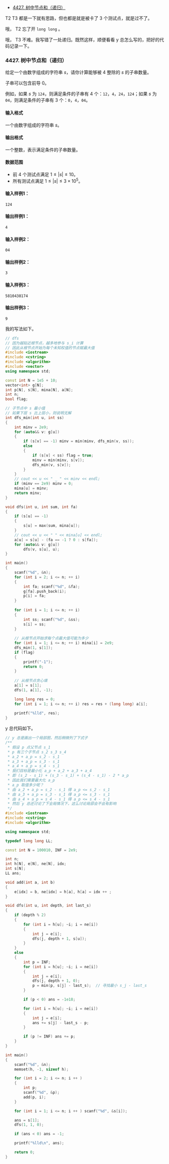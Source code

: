 
<!-- @import "[TOC]" {cmd="toc" depthFrom=1 depthTo=6 orderedList=false} -->

<!-- code_chunk_output -->

- [4427. 树中节点和（递归）](#4427-树中节点和递归)

<!-- /code_chunk_output -->

T2 T3 都是一下就有思路，但也都是就是被卡了 3 个测试点，就是过不了。

哦， T2 忘了开 `long long` 。

哦， T3 不难。我写错了一处递归。既然这样，顺便看看 y 总怎么写的，把好的代码记录一下。

### 4427. 树中节点和（递归）

给定一个由数字组成的字符串 $s$，请你计算能够被 $4$ 整除的 $s$ 的子串数量。

子串可以包含前导 $0$。

例如，如果 $s$ 为 `124`，则满足条件的子串有 $4$ 个：`12`，`4`，`24`，`124`；如果 $s$ 为 `04`，则满足条件的子串有 $3$ 个：`0`，`4`，`04`。

<h4>输入格式</h4>

一个由数字组成的字符串 $s$。

<h4>输出格式</h4>

一个整数，表示满足条件的子串数量。

<h4>数据范围</h4>

- 前 $4$ 个测试点满足 $1 \le |s| \le 10$。
- 所有测试点满足 $1 \le |s| \le 3 \times 10^5$。

<h4>输入样例1：</h4>

```
124
```

<h4>输出样例1：</h4>

```
4
```

<h4>输入样例2：</h4>

```
04
```

<h4>输出样例2：</h4>

```
3
```

<h4>输入样例3：</h4>

```
5810438174
```

<h4>输出样例3：</h4>

```
9
```

我的写法如下。

```cpp
// dfs
// 因为越贴近根节点，越多地参与 s_i 计算
// 因此从根节点开始为每个未知权值的节点赋最大值
#include <iostream>
#include <cstring>
#include <algorithm>
#include <vector>
using namespace std;

const int N = 1e5 + 10;
vector<int> g[N];
int p[N], s[N], mina[N], a[N];
int n;
bool flag;

// 子节点中 s 最小值
// 如果下层 s 比上层小，则说明无解
int dfs_min(int u, int ss)
{
    int minv = 2e9;
    for (auto&& v: g[u])
    {
        if (s[v] == -1) minv = min(minv, dfs_min(v, ss));
        else
        {
            if (s[v] < ss) flag = true;
            minv = min(minv, s[v]);
            dfs_min(v, s[v]);
        }
    }
    // cout << u << " _ " << minv << endl;
    if (minv == 2e9) minv = 0;
    mina[u] = minv;
    return minv;
}

void dfs(int u, int sum, int fa)
{
    if (s[u] == -1)
    {
        s[u] = max(sum, mina[u]);
    }
    // cout << u << " " << mina[u] << endl;
    a[u] = s[u] - (fa == -1 ? 0 : s[fa]);
    for (auto&& v: g[u])
        dfs(v, s[u], u);
}

int main()
{
    scanf("%d", &n);
    for (int i = 2; i <= n; ++ i)
    {
        int fa; scanf("%d", &fa);
        g[fa].push_back(i);
        p[i] = fa;
    }
    
    for (int i = 1; i <= n; ++ i)
    {
        int ss; scanf("%d", &ss);
        s[i] = ss;
    }
    
    // 从根节点开始求每个点最大值可能为多少
    for (int i = 1; i <= n; ++ i) mina[i] = 2e9;
    dfs_min(1, s[1]);
    if (flag)
    {
        printf("-1");
        return 0;
    }
    
    // 从根节点贪心填
    a[1] = s[1];
    dfs(1, a[1], -1);

    long long res = 0;
    for (int i = 1; i <= n; ++ i) res = res + (long long) a[i];
    
    printf("%lld", res);
}
```

y 总代码如下。

```cpp
// y 总是画出一个局部图，然后稍微列了下式子
/**
 * 假设 p 点父节点 s_1
 * p 有三个子节点 s_2 s_3 s_4
 * a_2 + a_p = s_2 - s_1
 * a_3 + a_p = s_3 - s_1
 * a_4 + a_p = s_4 - s_1
 * 我们目标是最小化 a_p + a_2 + a_3 + a_4
 * 即 (s_2 - s_1) + (s_3 - s_1) + (s_4 - s_1) - 2 * a_p
 * 因此我们需要最大化 a_p
 * a_p 取值多少呢？
 * 由 a_2 + a_p = s_2 - s_1 得 a_p <= s_2 - s_1
 * 由 a_3 + a_p = s_3 - s_1 得 a_p <= s_3 - s_1
 * 由 a_4 + a_p = s_4 - s_1 得 a_p <= s_4 - s_1
 * 然后 y 总还讨论了下全局情况下，这么讨论局部会不会有影响
 */
#include <iostream>
#include <cstring>
#include <algorithm>

using namespace std;

typedef long long LL;

const int N = 100010, INF = 2e9;

int n;
int h[N], e[N], ne[N], idx;
int s[N];
LL ans;

void add(int a, int b)
{
    e[idx] = b, ne[idx] = h[a], h[a] = idx ++ ;
}

void dfs(int u, int depth, int last_s)
{
    if (depth % 2)
    {
        for (int i = h[u]; ~i; i = ne[i])
        {
            int j = e[i];
            dfs(j, depth + 1, s[u]);
        }
    }
    else
    {
        int p = INF;
        for (int i = h[u]; ~i; i = ne[i])
        {
            int j = e[i];
            dfs(j, depth + 1, 0);
            p = min(p, s[j] - last_s);  // 寻找最小 s_j - last_s
        }

        if (p < 0) ans = -1e18;

        for (int i = h[u]; ~i; i = ne[i])
        {
            int j = e[i];
            ans += s[j] - last_s - p;
        }

        if (p != INF) ans += p;
    }
}

int main()
{
    scanf("%d", &n);
    memset(h, -1, sizeof h);

    for (int i = 2; i <= n; i ++ )
    {
        int p;
        scanf("%d", &p);
        add(p, i);
    }

    for (int i = 1; i <= n; i ++ ) scanf("%d", &s[i]);

    ans = s[1];
    dfs(1, 1, 0);

    if (ans < 0) ans = -1;

    printf("%lld\n", ans);

    return 0;
}
```
